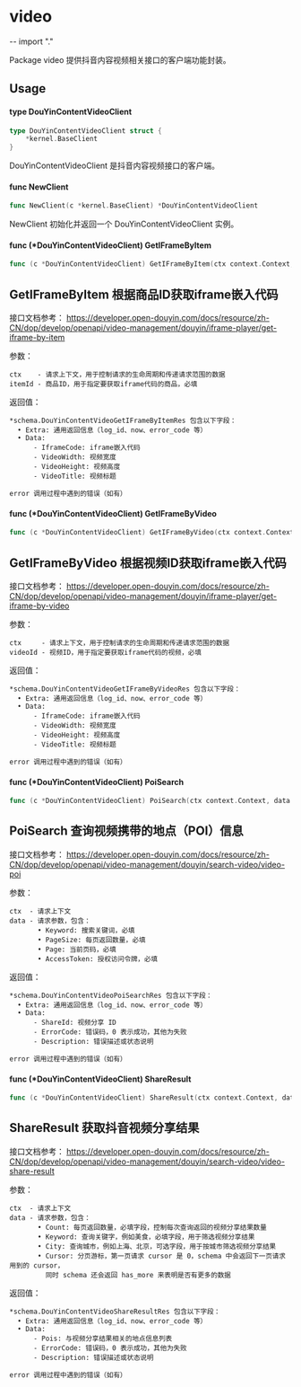# video
--
    import "."

Package video 提供抖音内容视频相关接口的客户端功能封装。

## Usage

#### type DouYinContentVideoClient

```go
type DouYinContentVideoClient struct {
	*kernel.BaseClient
}
```

DouYinContentVideoClient 是抖音内容视频接口的客户端。

#### func  NewClient

```go
func NewClient(c *kernel.BaseClient) *DouYinContentVideoClient
```
NewClient 初始化并返回一个 DouYinContentVideoClient 实例。

#### func (*DouYinContentVideoClient) GetIFrameByItem

```go
func (c *DouYinContentVideoClient) GetIFrameByItem(ctx context.Context, itemId string) (*schema.DouYinContentVideoGetIFrameByItemRes, error)
```
## GetIFrameByItem 根据商品ID获取iframe嵌入代码

接口文档参考：
https://developer.open-douyin.com/docs/resource/zh-CN/dop/develop/openapi/video-management/douyin/iframe-player/get-iframe-by-item

参数：

    ctx    - 请求上下文，用于控制请求的生命周期和传递请求范围的数据
    itemId - 商品ID，用于指定要获取iframe代码的商品，必填

返回值：

    *schema.DouYinContentVideoGetIFrameByItemRes 包含以下字段：
      • Extra: 通用返回信息（log_id、now、error_code 等）
      • Data:
          - IframeCode: iframe嵌入代码
          - VideoWidth: 视频宽度
          - VideoHeight: 视频高度
          - VideoTitle: 视频标题

    error 调用过程中遇到的错误（如有）

#### func (*DouYinContentVideoClient) GetIFrameByVideo

```go
func (c *DouYinContentVideoClient) GetIFrameByVideo(ctx context.Context, videoId string) (*schema.DouYinContentVideoGetIFrameByVideoRes, error)
```
## GetIFrameByVideo 根据视频ID获取iframe嵌入代码

接口文档参考：
https://developer.open-douyin.com/docs/resource/zh-CN/dop/develop/openapi/video-management/douyin/iframe-player/get-iframe-by-video

参数：

    ctx     - 请求上下文，用于控制请求的生命周期和传递请求范围的数据
    videoId - 视频ID，用于指定要获取iframe代码的视频，必填

返回值：

    *schema.DouYinContentVideoGetIFrameByVideoRes 包含以下字段：
      • Extra: 通用返回信息（log_id、now、error_code 等）
      • Data:
          - IframeCode: iframe嵌入代码
          - VideoWidth: 视频宽度
          - VideoHeight: 视频高度
          - VideoTitle: 视频标题

    error 调用过程中遇到的错误（如有）

#### func (*DouYinContentVideoClient) PoiSearch

```go
func (c *DouYinContentVideoClient) PoiSearch(ctx context.Context, data *schema.DouYinContentVideoPoiSearchReq) (*schema.DouYinContentVideoPoiSearchRes, error)
```
## PoiSearch 查询视频携带的地点（POI）信息

接口文档参考：
https://developer.open-douyin.com/docs/resource/zh-CN/dop/develop/openapi/video-management/douyin/search-video/video-poi

参数：

    ctx  - 请求上下文
    data - 请求参数，包含：
           • Keyword: 搜索关键词，必填
           • PageSize: 每页返回数量，必填
           • Page: 当前页码，必填
           • AccessToken: 授权访问令牌，必填

返回值：

    *schema.DouYinContentVideoPoiSearchRes 包含以下字段：
      • Extra: 通用返回信息（log_id、now、error_code 等）
      • Data:
          - ShareId: 视频分享 ID
          - ErrorCode: 错误码，0 表示成功，其他为失败
          - Description: 错误描述或状态说明

    error 调用过程中遇到的错误（如有）

#### func (*DouYinContentVideoClient) ShareResult

```go
func (c *DouYinContentVideoClient) ShareResult(ctx context.Context, data *schema.DouYinContentVideoShareResultReq) (*schema.DouYinContentVideoShareResultRes, error)
```
## ShareResult 获取抖音视频分享结果

接口文档参考：
https://developer.open-douyin.com/docs/resource/zh-CN/dop/develop/openapi/video-management/douyin/search-video/video-share-result

参数：

    ctx  - 请求上下文
    data - 请求参数，包含：
           • Count: 每页返回数量，必填字段，控制每次查询返回的视频分享结果数量
           • Keyword: 查询关键字，例如美食，必填字段，用于筛选视频分享结果
           • City: 查询城市，例如上海、北京，可选字段，用于按城市筛选视频分享结果
           • Cursor: 分页游标，第一页请求 cursor 是 0，schema 中会返回下一页请求用到的 cursor，
             同时 schema 还会返回 has_more 来表明是否有更多的数据

返回值：

    *schema.DouYinContentVideoShareResultRes 包含以下字段：
      • Extra: 通用返回信息（log_id、now、error_code 等）
      • Data:
          - Pois: 与视频分享结果相关的地点信息列表
          - ErrorCode: 错误码，0 表示成功，其他为失败
          - Description: 错误描述或状态说明

    error 调用过程中遇到的错误（如有）
